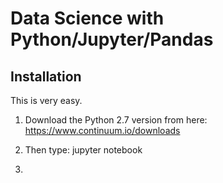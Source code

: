 # Data Science with Python/Jupyter/Pandas

## Installation

This is very easy.

1. Download the Python 2.7 version from here: https://www.continuum.io/downloads
2. Then type:
    jupyter notebook
    
3. 
